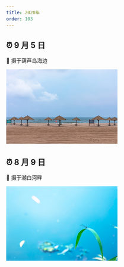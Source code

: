 ```yaml
---
title: 2020年
order: 103
---
```


<style>
    img{
       height: 200px;
       object-fit:contain;
       margin-right: 5px;
    }
</style>

## ⏰ 9 月 5 日

📍 摄于葫芦岛海边

![](./image/0905/158061830.jpg)

## ⏰ 8 月 9 日

📍 摄于潮白河畔

![](./image/0809/616354296.jpg)

